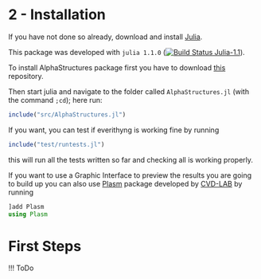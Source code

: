 # 2 - Installation

If you have not done so already, download and install [Julia](https://julialang.org/downloads/).

This package was developed with `julia 1.1.0` ([![Build Status Julia-1.1](https://travis-ci.org/eOnofri04/AlphaStructures.jl.svg?branch=master)](https://travis-ci.org/eOnofri04/AlphaStructures.jl)).

To install AlphaStructures package first you have to download [this](https://github.com/eOnofri04/AlphaStructures.jl) repository.

Then start julia and navigate to the folder called `AlphaStructures.jl` (with the command `;cd`); here run:
```julia
include("src/AlphaStructures.jl")
```

If you want, you can test if everithyng is working fine by running
```julia
include("test/runtests.jl")
```

this will run all the tests written so far and checking all is working properly.

If you want to use a Graphic Interface to preview the results you are going to build up
you can also use [Plasm](https://github.com/cvdlab/Plasm.jl) package developed by [CVD-LAB](https://github.com/cvdlab) by running
```julia
]add Plasm
using Plasm
```

# First Steps

!!! ToDo